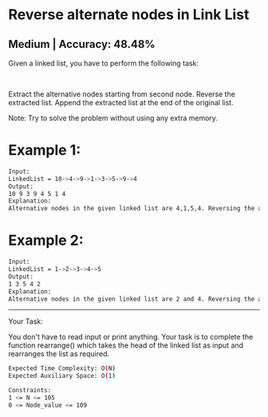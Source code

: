 # Reverse alternate nodes in Link List

## Medium  |  Accuracy: 48.48%

<p>Given a linked list, you have to perform the following task:</p>
<br>
<p>Extract the alternative nodes starting from second node.
Reverse the extracted list.
Append the extracted list at the end of the original list.</p>
<span>Note: Try to solve the problem without using any extra memory.</span>


# Example 1:

```bash
Input:
LinkedList = 10->4->9->1->3->5->9->4
Output: 
10 9 3 9 4 5 1 4
Explanation: 
Alternative nodes in the given linked list are 4,1,5,4. Reversing the alternative nodes from the given list, and then appending them to the end of the list results in a list 10->9->3->9->4->5->1->4.
```


# Example 2:

```bash
Input:
LinkedList = 1->2->3->4->5
Output: 
1 3 5 4 2 
Explanation:
Alternative nodes in the given linked list are 2 and 4. Reversing the alternative nodes from the given list, and then appending them to the end of the list results in a list 1->3->5->4->2.
```

<hr>

<span>Your Task:</span>
<p>You don't have to read input or print anything. Your task is to complete the function rearrange() which takes the head of the linked list as input and rearranges the list as required.</p>

```bash
Expected Time Complexity: O(N)
Expected Auxiliary Space: O(1)

Constraints:
1 <= N <= 105
0 <= Node_value <= 109
```